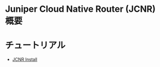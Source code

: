 # Juniper Cloud Native Router (JCNR) 概要



# チュートリアル
- [JCNR Install](https://github.com/jnpr-jp-crdc/JCNR/blob/main/Docs/Install-Single.md)

